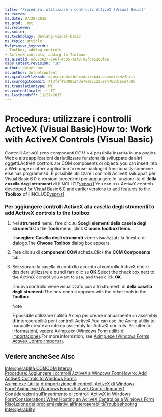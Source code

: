 ```yaml
---
title: 'Procedura: utilizzare i controlli ActiveX (Visual Basic)'
ms.custom: 
ms.date: 07/20/2015
ms.prod: .net
ms.reviewer: 
ms.suite: 
ms.technology: devlang-visual-basic
ms.topic: article
helpviewer_keywords:
- Toolbox, adding controls
- ActiveX controls, adding to Toolbox
ms.assetid: ec675027-866f-4c05-aaf2-92fca5200f9a
caps.latest.revision: "10"
author: dotnet-bot
ms.author: dotnetcontent
ms.openlocfilehash: d7856149d22f8949d8acbbd405649a12ad2f8113
ms.sourcegitcommit: 4f3fef493080a43e70e951223894768d36ce430a
ms.translationtype: MT
ms.contentlocale: it-IT
ms.lasthandoff: 11/21/2017
---
```

# <a name="how-to-work-with-activex-controls-visual-basic"></a><span data-ttu-id="f41b2-102">Procedura: utilizzare i controlli ActiveX (Visual Basic)</span><span class="sxs-lookup"><span data-stu-id="f41b2-102">How to: Work with ActiveX Controls (Visual Basic)</span></span>
<span data-ttu-id="f41b2-103">Controlli ActiveX sono componenti COM o è possibile inserire in una pagina Web o altre applicazioni da riutilizzare funzionalità sviluppate da altri oggetti.</span><span class="sxs-lookup"><span data-stu-id="f41b2-103">ActiveX controls are COM components or objects you can insert into a Web page or other application to reuse packaged functionality someone else has programmed.</span></span> <span data-ttu-id="f41b2-104">È possibile utilizzare i controlli ActiveX sviluppati per Visual Basic 6.0 e versioni precedenti per aggiungere le funzionalità di **della casella degli strumenti** di [!INCLUDE[vsprvs](~/includes/vsprvs-md.md)].</span><span class="sxs-lookup"><span data-stu-id="f41b2-104">You can use ActiveX controls developed for Visual Basic 6.0 and earlier versions to add features to the **Toolbox** of [!INCLUDE[vsprvs](~/includes/vsprvs-md.md)].</span></span>  
  
### <a name="to-add-activex-controls-to-the-toolbox"></a><span data-ttu-id="f41b2-105">Per aggiungere controlli ActiveX alla casella degli strumenti</span><span class="sxs-lookup"><span data-stu-id="f41b2-105">To add ActiveX controls to the toolbox</span></span>  
  
1.  <span data-ttu-id="f41b2-106">Nel **strumenti** menu, fare clic su **Scegli elementi della casella degli strumenti**.</span><span class="sxs-lookup"><span data-stu-id="f41b2-106">On the **Tools** menu, click **Choose Toolbox Items**.</span></span>  
  
     <span data-ttu-id="f41b2-107">Il **scegliere Casella degli strumenti** viene visualizzata la finestra di dialogo.</span><span class="sxs-lookup"><span data-stu-id="f41b2-107">The **Choose Toolbox** dialog box appears.</span></span>  
  
2.  <span data-ttu-id="f41b2-108">Fare clic su di **componenti COM** scheda.</span><span class="sxs-lookup"><span data-stu-id="f41b2-108">Click the **COM Components** tab.</span></span>  
  
3.  <span data-ttu-id="f41b2-109">Selezionare la casella di controllo accanto al controllo ActiveX che si desidera utilizzare e quindi fare clic su **OK**.</span><span class="sxs-lookup"><span data-stu-id="f41b2-109">Select the check box next to the ActiveX control you want to use, and then click **OK**.</span></span>  
  
     <span data-ttu-id="f41b2-110">Il nuovo controllo viene visualizzato con altri strumenti di **della casella degli strumenti**.</span><span class="sxs-lookup"><span data-stu-id="f41b2-110">The new control appears with the other tools in the **Toolbox**.</span></span>  
  
    > [!NOTE]
    >  <span data-ttu-id="f41b2-111">È possibile utilizzare l'utilità Aximp per creare manualmente un assembly di interoperabilità per i controlli ActiveX.</span><span class="sxs-lookup"><span data-stu-id="f41b2-111">You can use the Aximp utility to manually create an interop assembly for ActiveX controls.</span></span> <span data-ttu-id="f41b2-112">Per ulteriori informazioni, vedere [Aximp.exe (Windows Form utilità di importazione)](http://msdn.microsoft.com/library/482c0d83-7144-4497-b626-87d2351b78d0).</span><span class="sxs-lookup"><span data-stu-id="f41b2-112">For more information, see [Aximp.exe (Windows Forms ActiveX Control Importer)](http://msdn.microsoft.com/library/482c0d83-7144-4497-b626-87d2351b78d0).</span></span>  
  
## <a name="see-also"></a><span data-ttu-id="f41b2-113">Vedere anche</span><span class="sxs-lookup"><span data-stu-id="f41b2-113">See Also</span></span>  
 [<span data-ttu-id="f41b2-114">Interoperabilità COM</span><span class="sxs-lookup"><span data-stu-id="f41b2-114">COM Interop</span></span>](../../../visual-basic/programming-guide/com-interop/index.md)  
 [<span data-ttu-id="f41b2-115">Procedura: Aggiungere i controlli ActiveX a Windows Form</span><span class="sxs-lookup"><span data-stu-id="f41b2-115">How to: Add ActiveX Controls to Windows Forms</span></span>](../../../framework/winforms/controls/how-to-add-activex-controls-to-windows-forms.md)  
 [<span data-ttu-id="f41b2-116">Aximp.exe (utilità di importazione di controlli ActiveX di Windows Form)</span><span class="sxs-lookup"><span data-stu-id="f41b2-116">Aximp.exe (Windows Forms ActiveX Control Importer)</span></span>](http://msdn.microsoft.com/library/482c0d83-7144-4497-b626-87d2351b78d0)  
 [<span data-ttu-id="f41b2-117">Considerazioni sull'inserimento di controlli ActiveX in Windows Form</span><span class="sxs-lookup"><span data-stu-id="f41b2-117">Considerations When Hosting an ActiveX Control on a Windows Form</span></span>](../../../framework/winforms/controls/considerations-when-hosting-an-activex-control-on-a-windows-form.md)  
 [<span data-ttu-id="f41b2-118">Risoluzione dei problemi relativi all'interoperabilità</span><span class="sxs-lookup"><span data-stu-id="f41b2-118">Troubleshooting Interoperability</span></span>](../../../visual-basic/programming-guide/com-interop/troubleshooting-interoperability.md)
